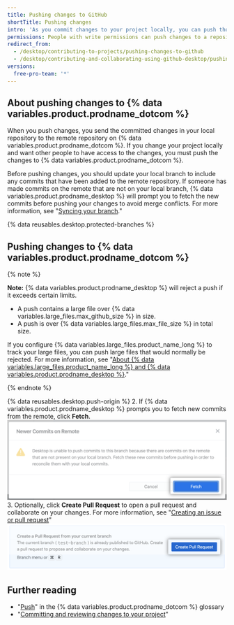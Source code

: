 ```yaml
---
title: Pushing changes to GitHub
shortTitle: Pushing changes
intro: 'As you commit changes to your project locally, you can push those changes to {% data variables.product.prodname_dotcom %} so that others may access them from the remote repository.'
permissions: People with write permissions can push changes to a repository.
redirect_from:
  - /desktop/contributing-to-projects/pushing-changes-to-github
  - /desktop/contributing-and-collaborating-using-github-desktop/pushing-changes-to-github
versions:
  free-pro-team: '*'
---
```

## About pushing changes to {% data variables.product.prodname_dotcom %}

When you push changes, you send the committed changes in your local repository to the remote repository on {% data variables.product.prodname_dotcom %}. If you change your project locally and want other people to have access to the changes, you must push the changes to {% data variables.product.prodname_dotcom %}.

Before pushing changes, you should update your local branch to include any commits that have been added to the remote repository. If someone has made commits on the remote that are not on your local branch, {% data variables.product.prodname_desktop %} will prompt you to fetch the new commits before pushing your changes to avoid merge conflicts. For more information, see "[Syncing your branch](/desktop/contributing-to-projects/syncing-your-branch)."

{% data reusables.desktop.protected-branches %}

## Pushing changes to {% data variables.product.prodname_dotcom %}

{% note %}

**Note:** {% data variables.product.prodname_desktop %} will reject a push if it exceeds certain limits.

- A push contains a large file over {% data variables.large_files.max_github_size %} in size.
- A push is over {% data variables.large_files.max_file_size %} in total size.

If you configure {% data variables.large_files.product_name_long %} to track your large files, you can push large files that would normally be rejected. For more information, see "[About {% data variables.large_files.product_name_long %} and {% data variables.product.prodname_desktop %}](/desktop/getting-started-with-github-desktop/about-git-large-file-storage-and-github-desktop)."

{% endnote %}

{% data reusables.desktop.push-origin %}
2. If {% data variables.product.prodname_desktop %} prompts you to fetch new commits from the remote, click **Fetch**.
  ![The Fetch button](/assets/images/help/desktop/fetch-newer-commits.png)
3. Optionally, click **Create Pull Request** to open a pull request and collaborate on your changes. For more information, see "[Creating an issue or pull request](/desktop/contributing-to-projects/creating-an-issue-or-pull-request)"
  ![The Create Pull Request button](/assets/images/help/desktop/create-pull-request.png)

## Further reading
- "[Push](/github/getting-started-with-github/github-glossary/#push)" in the {% data variables.product.prodname_dotcom %} glossary
- "[Committing and reviewing changes to your project](/desktop/contributing-to-projects/committing-and-reviewing-changes-to-your-project)"
